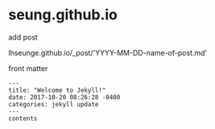 # seung.github.io

add post

lhseunge.github.io/_post/'YYYY-MM-DD-name-of-post.md'

front matter

```
---
title: "Welcome to Jekyll!"
date: 2017-10-20 08:26:28 -0400
categories: jekyll update
---
contents
```
